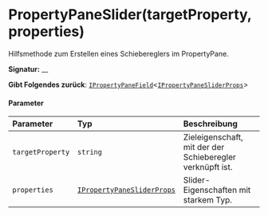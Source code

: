 # <a name="propertypaneslidertargetpropertyproperties"></a>PropertyPaneSlider(targetProperty,properties)




Hilfsmethode zum Erstellen eines Schiebereglers im PropertyPane.

**Signatur:** __

**Gibt Folgendes zurück**: [`IPropertyPaneField`](../sp-webpart-base/ipropertypanefield.md)<[`IPropertyPaneSliderProps`](../sp-webpart-base/ipropertypanesliderprops.md)>





#### <a name="parameters"></a>Parameter


| Parameter       | Typ    | Beschreibung |
|:-------------|:---------------|:------------|
| `targetProperty`    | `string` | Zieleigenschaft, mit der der Schieberegler verknüpft ist. |
| `properties`    | [`IPropertyPaneSliderProps`](../sp-webpart-base/ipropertypanesliderprops.md) | Slider-Eigenschaften mit starkem Typ. |


